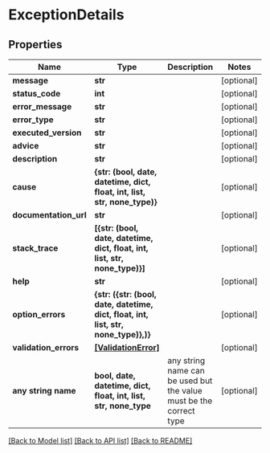 # ExceptionDetails


## Properties
Name | Type | Description | Notes
------------ | ------------- | ------------- | -------------
**message** | **str** |  | [optional] 
**status_code** | **int** |  | [optional] 
**error_message** | **str** |  | [optional] 
**error_type** | **str** |  | [optional] 
**executed_version** | **str** |  | [optional] 
**advice** | **str** |  | [optional] 
**description** | **str** |  | [optional] 
**cause** | **{str: (bool, date, datetime, dict, float, int, list, str, none_type)}** |  | [optional] 
**documentation_url** | **str** |  | [optional] 
**stack_trace** | **[{str: (bool, date, datetime, dict, float, int, list, str, none_type)}]** |  | [optional] 
**help** | **str** |  | [optional] 
**option_errors** | **{str: ({str: (bool, date, datetime, dict, float, int, list, str, none_type)},)}** |  | [optional] 
**validation_errors** | [**[ValidationError]**](ValidationError.md) |  | [optional] 
**any string name** | **bool, date, datetime, dict, float, int, list, str, none_type** | any string name can be used but the value must be the correct type | [optional]

[[Back to Model list]](../README.md#documentation-for-models) [[Back to API list]](../README.md#documentation-for-api-endpoints) [[Back to README]](../README.md)


